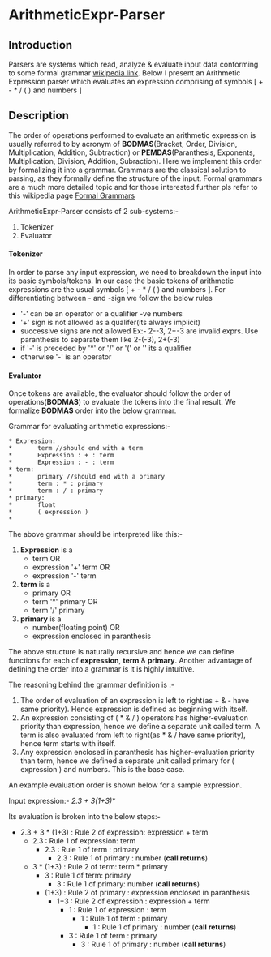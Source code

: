 # ArithmeticExpr-Parser

## Introduction
Parsers are systems which read, analyze & evaluate input data conforming to some formal grammar [wikipedia link](https://en.wikipedia.org/wiki/Parsing). Below I present an Arithmetic Expression parser which evaluates an expression comprising of symbols \[ +  -  *  /  (  ) and numbers \]

## Description
The order of operations performed to evaluate an arithmetic expression is usually referred to by acronym of **BODMAS**(Bracket, Order, Division, Multiplication, Addition, Subtraction) or **PEMDAS**(Paranthesis, Exponents, Multiplication, Division, Addition, Subraction). Here we implement this order by formalizing it into a grammar. Grammars are the classical solution to parsing, as they formally define the structure of the input. Formal grammars are a much more detailed topic and for those interested further pls refer to this wikipedia page [Formal Grammars](https://en.wikipedia.org/wiki/Formal_grammar)

ArithmeticExpr-Parser consists of 2 sub-systems:-
1. Tokenizer
2. Evaluator

#### Tokenizer
In order to parse any input expression, we need to breakdown the input into its basic symbols/tokens. In our case the basic tokens of arithmetic expressions are the usual symbols \[ +  -  *  /  (  ) and numbers \]. For differentiating between - and -sign we follow the below rules

 * '-' can be an operator or a qualifier -ve numbers
 * '+' sign is not allowed as a qualifer(its always implicit)
 * successive signs are not allowed Ex:- 2--3, 2+-3 are invalid exprs. Use paranthesis to separate them like 2-(-3), 2+(-3)
 * if '-' is preceded by '*' or '/' or '(' or '' its a qualifier
 * otherwise '-' is an operator

#### Evaluator
Once tokens are available, the evaluator should follow the order of operations(**BODMAS**) to evaluate the tokens into the final result. We formalize **BODMAS** order into the below grammar.

 Grammar for evaluating arithmetic expressions:-
 ```
 * Expression:
 *       term //should end with a term
 *       Expression : + : term
 *       Expression : - : term    
 * term:
 *       primary //should end with a primary
 *       term : * : primary
 *       term : / : primary
 * primary:  
 *       float 
 *       ( expression ) 
 * 
 ```
The above grammar should be interpreted like this:-
1. **Expression** is a 
   - term OR
   - expression '+' term OR
   - expression '-' term
2. **term** is a
   - primary OR
   - term '*' primary OR
   - term '/' primary 
3. **primary** is a 
   - number(floating point) OR
   - expression enclosed in paranthesis

The above structure is naturally recursive and hence we can define functions for each of **expression**, **term** & **primary**. Another advantage of defining the order into a grammar is it is highly intuitive. 

The reasoning behind the grammar definition is :-

1. The order of evaluation of an expression is left to right(as + & - have same priority). Hence expression is defined as beginning with itself.
2. An expression consisting of ( * & / ) operators has higher-evaluation priority than expression, hence we define a separate unit called term. A term is also evaluated from left to right(as * & / have same priority), hence term starts with itself.
3. Any expression enclosed in paranthesis has higher-evaluation priority than term, hence we defined a separate unit called primary for ( expression ) and numbers. This is the base case.

An example evaluation order is shown below for a sample expression.

Input expression:- **2.3 + 3*(1+3)**

Its evaluation is broken into the below steps:-

- 2.3 + 3 * (1+3) : Rule 2 of expression: expression + term
  - 2.3 : Rule 1 of expression: term
    - 2.3 : Rule 1 of term : primary
      - 2.3 : Rule 1 of primary : number (**call returns**)
  - 3 * (1+3) : Rule 2 of term: term * primary
    - 3 : Rule 1 of term: primary
      - 3 : Rule 1 of primary: number (**call returns**)
    - (1+3) : Rule 2 of primary : expression enclosed in paranthesis
      - 1+3 : Rule 2 of expression : expression + term
        - 1 : Rule 1 of expression : term
          - 1 : Rule 1 of term : primary
            - 1 : Rule 1 of primary : number (**call returns**)
        - 3 : Rule 1 of term : primary
          - 3 : Rule 1 of primary : number (**call returns**)

          
                  

